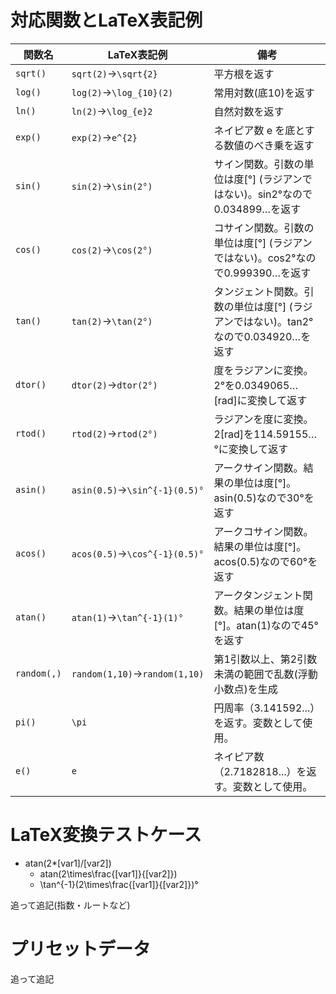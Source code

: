 # 対応関数とLaTeX表記例

| 関数名       | LaTeX表記例                    | 備考 |
|-------------|--------------------------------|-----------|
| `sqrt()`    | `sqrt(2)`→`\sqrt{2}`           | 平方根を返す |
| `log()`     | `log(2)`→`\log_{10}(2)`        | 常用対数(底10)を返す |
| `ln()`      | `ln(2)`→`\log_{e}2`            | 自然対数を返す |
| `exp()`     | `exp(2)`→`e^{2}`               | ネイピア数 e を底とする数値のべき乗を返す |
| `sin()`     | `sin(2)`→`\sin(2°)`            | サイン関数。引数の単位は度[°] (ラジアンではない)。sin2°なので0.034899…を返す|
| `cos()`     | `cos(2)`→`\cos(2°)`            | コサイン関数。引数の単位は度[°] (ラジアンではない)。cos2°なので0.999390…を返す|
| `tan()`     | `tan(2)`→`\tan(2°)`            | タンジェント関数。引数の単位は度[°] (ラジアンではない)。tan2°なので0.034920…を返す |
| `dtor()`    | `dtor(2)`→`dtor(2°)`           | 度をラジアンに変換。2°を0.0349065…[rad]に変換して返す |
| `rtod()`    | `rtod(2)`→`rtod(2°)`           | ラジアンを度に変換。 2[rad]を114.59155…°に変換して返す|
| `asin()`    | `asin(0.5)`→`\sin^{-1}(0.5)°`  | アークサイン関数。結果の単位は度[°]。asin(0.5)なので30°を返す |
| `acos()`    | `acos(0.5)`→`\cos^{-1}(0.5)°`  | アークコサイン関数。結果の単位は度[°]。acos(0.5)なので60°を返す |
| `atan()`    | `atan(1)`→`\tan^{-1}(1)°`      | アークタンジェント関数。結果の単位は度[°]。atan(1)なので45°を返す |
| `random(,)` | `random(1,10)`→`random(1,10)`  | 第1引数以上、第2引数未満の範囲で乱数(浮動小数点)を生成 |
| `pi()`      | `\pi`                          | 円周率（3.141592...）を返す。変数として使用。 |
| `e()`       | `e`                            | ネイピア数（2.7182818...）を返す。変数として使用。 |

# LaTeX変換テストケース
- atan(2*[var1]/[var2])
    - atan(2\times\frac{[var1]}{[var2]})
    - \tan^{-1}(2\times\frac{[var1]}{[var2]})°

追って追記(指数・ルートなど)

# プリセットデータ
追って追記
